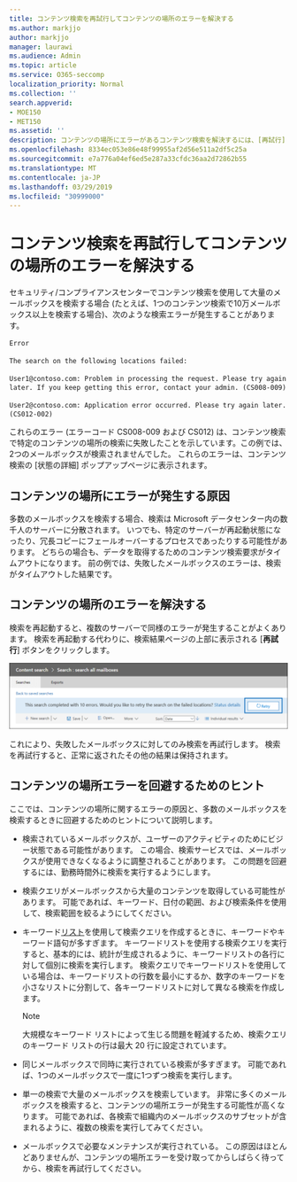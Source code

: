 ```yaml
---
title: コンテンツ検索を再試行してコンテンツの場所のエラーを解決する
ms.author: markjjo
author: markjjo
manager: laurawi
ms.audience: Admin
ms.topic: article
ms.service: O365-seccomp
localization_priority: Normal
ms.collection: ''
search.appverid:
- MOE150
- MET150
ms.assetid: ''
description: コンテンツの場所にエラーがあるコンテンツ検索を解決するには、[再試行] ボタンを使用します。
ms.openlocfilehash: 8334ec053e86e48f99955af2d56e511a2df5c25a
ms.sourcegitcommit: e7a776a04ef6ed5e287a33cfdc36aa2d72862b55
ms.translationtype: MT
ms.contentlocale: ja-JP
ms.lasthandoff: 03/29/2019
ms.locfileid: "30999000"
---
```

# <a name="retry-a-content-search-to-resolve-a-content-location-error"></a>コンテンツ検索を再試行してコンテンツの場所のエラーを解決する

セキュリティ/コンプライアンスセンターでコンテンツ検索を使用して大量のメールボックスを検索する場合 (たとえば、1つのコンテンツ検索で10万メールボックス以上を検索する場合)、次のような検索エラーが発生することがあります。

```
Error

The search on the following locations failed:

User1@contoso.com: Problem in processing the request. Please try again later. If you keep getting this error, contact your admin. (CS008-009)

User2@contoso.com: Application error occurred. Please try again later. (CS012-002)
```

これらのエラー (エラーコード CS008-009 および CS012) は、コンテンツ検索で特定のコンテンツの場所の検索に失敗したことを示しています。この例では、2つのメールボックスが検索されませんでした。 これらのエラーは、コンテンツ検索の [状態の詳細] ポップアップページに表示されます。

## <a name="cause-of-content-location-errors"></a>コンテンツの場所にエラーが発生する原因

多数のメールボックスを検索する場合、検索は Microsoft データセンター内の数千人のサーバーに分散されます。 いつでも、特定のサーバーが再起動状態になったり、冗長コピーにフェールオーバーするプロセスであったりする可能性があります。 どちらの場合も、データを取得するためのコンテンツ検索要求がタイムアウトになります。 前の例では、失敗したメールボックスのエラーは、検索がタイムアウトした結果です。

## <a name="resolving-content-location-errors"></a>コンテンツの場所のエラーを解決する

検索を再起動すると、複数のサーバーで同様のエラーが発生することがよくあります。 検索を再起動する代わりに、検索結果ページの上部に表示される [**再試行**] ボタンをクリックします。

![[再試行] ボタンをクリックしてコンテンツの場所のエラーを解決する](media/retrycontentsearch3.png)

これにより、失敗したメールボックスに対してのみ検索を再試行します。 検索を再試行すると、正常に返されたその他の結果は保持されます。

## <a name="tips-to-avoid-content-location-errors"></a>コンテンツの場所エラーを回避するためのヒント

ここでは、コンテンツの場所に関するエラーの原因と、多数のメールボックスを検索するときに回避するためのヒントについて説明します。

- 検索されているメールボックスが、ユーザーのアクティビティのためにビジー状態である可能性があります。 この場合、検索サービスでは、メールボックスが使用できなくなるように調整されることがあります。 この問題を回避するには、勤務時間外に検索を実行するようにします。

- 検索クエリがメールボックスから大量のコンテンツを取得している可能性があります。 可能であれば、キーワード、日付の範囲、および検索条件を使用して、検索範囲を絞るようにしてください。

- キーワード[リスト](view-keyword-statistics-for-content-search.md#get-keyword-statistics-for-content-searches)を使用して検索クエリを作成するときに、キーワードやキーワード語句が多すぎます。 キーワードリストを使用する検索クエリを実行すると、基本的には、統計が生成されるように、キーワードリストの各行に対して個別に検索を実行します。 検索クエリでキーワードリストを使用している場合は、キーワードリストの行数を最小にするか、数字のキーワードを小さなリストに分割して、各キーワードリストに対して異なる検索を作成します。

  > [!NOTE]
  > 大規模なキーワード リストによって生じる問題を軽減するため、検索クエリのキーワード リストの行は最大 20 行に設定されています。

- 同じメールボックスで同時に実行されている検索が多すぎます。 可能であれば、1つのメールボックスで一度に1つずつ検索を実行します。

- 単一の検索で大量のメールボックスを検索しています。 非常に多くのメールボックスを検索すると、コンテンツの場所エラーが発生する可能性が高くなります。 可能であれば、各検索で組織内のメールボックスのサブセットが含まれるように、複数の検索を実行してみてください。

- メールボックスで必要なメンテナンスが実行されている。 この原因はほとんどありませんが、コンテンツの場所エラーを受け取ってからしばらく待ってから、検索を再試行してください。
